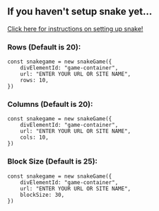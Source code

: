 ## If you haven't setup snake yet...
[Click here for instructions on setting up snake!](../../README.md)

### Rows (Default is 20):
```
const snakegame = new snakeGame({
    divElementId: "game-container",
    url: "ENTER YOUR URL OR SITE NAME",
    rows: 10,
})
```
### Columns (Default is 20):
```
const snakegame = new snakeGame({
    divElementId: "game-container",
    url: "ENTER YOUR URL OR SITE NAME",
    cols: 10,
})
```
### Block Size (Default is 25):
```
const snakegame = new snakeGame({
    divElementId: "game-container",
    url: "ENTER YOUR URL OR SITE NAME",
    blockSize: 30,
})
```
